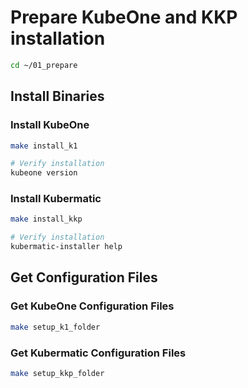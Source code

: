 # Prepare KubeOne and KKP installation

```bash
cd ~/01_prepare
```

## Install Binaries

### Install KubeOne

```bash
make install_k1

# Verify installation
kubeone version
```

### Install Kubermatic

```bash
make install_kkp

# Verify installation
kubermatic-installer help
```

## Get Configuration Files

### Get KubeOne Configuration Files

```bash
make setup_k1_folder
```

### Get Kubermatic Configuration Files

```bash
make setup_kkp_folder
```
